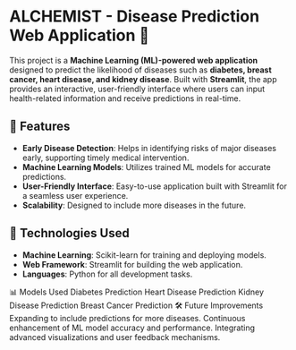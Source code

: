 # ALCHEMIST -  Disease Prediction Web Application 🌟


This project is a **Machine Learning (ML)-powered web application** designed to predict the likelihood of diseases such as **diabetes, breast cancer, heart disease, and kidney disease**. Built with **Streamlit**, the app provides an interactive, user-friendly interface where users can input health-related information and receive predictions in real-time.

## 🌟 Features
- **Early Disease Detection**: Helps in identifying risks of major diseases early, supporting timely medical intervention.
- **Machine Learning Models**: Utilizes trained ML models for accurate predictions.
- **User-Friendly Interface**: Easy-to-use application built with Streamlit for a seamless user experience.
- **Scalability**: Designed to include more diseases in the future.

## 🔧 Technologies Used
- **Machine Learning**: Scikit-learn for training and deploying models.
- **Web Framework**: Streamlit for building the web application.
- **Languages**: Python for all development tasks.


📊 Models Used
Diabetes Prediction
Heart Disease Prediction
Kidney Disease Prediction
Breast Cancer Prediction
🛠 Future Improvements
Expanding to include predictions for more diseases.
Continuous enhancement of ML model accuracy and performance.
Integrating advanced visualizations and user feedback mechanisms.
